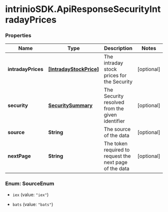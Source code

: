 # intrinioSDK.ApiResponseSecurityIntradayPrices

### Properties
Name | Type | Description | Notes
------------ | ------------- | ------------- | -------------
**intradayPrices** | [**[IntradayStockPrice]**](IntradayStockPrice.md) | The intraday stock prices for the Security | [optional] 
**security** | [**SecuritySummary**](SecuritySummary.md) | The Security resolved from the given identifier | [optional] 
**source** | **String** | The source of the data | [optional] 
**nextPage** | **String** | The token required to request the next page of the data | [optional] 


<a name="SourceEnum"></a>
### Enum: SourceEnum


* `iex` (value: `"iex"`)

* `bats` (value: `"bats"`)




